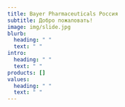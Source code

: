 ```yaml
---
title: Bayer Pharmaceuticals Россия
subtitle: Добро пожаловать!
image: img/slide.jpg
blurb:
  heading: " "
  text: " "
intro:
  heading: " "
  text: " "
products: []
values:
  heading: " "
  text: " "
---
```

